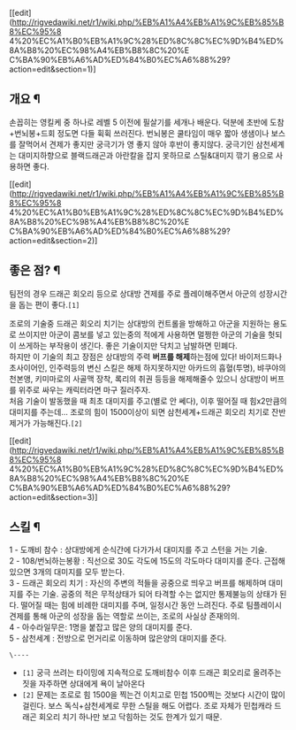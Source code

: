 [[edit](http://rigvedawiki.net/r1/wiki.php/%EB%A1%A4%EB%A1%9C%EB%85%B8%EC%95%8
4%20%EC%A1%B0%EB%A1%9C%28%ED%8C%8C%EC%9D%B4%ED%8A%B8%20%EC%98%A4%EB%B8%8C%20%E
C%BA%90%EB%A6%AD%ED%84%B0%EC%A6%88%29?action=edit&section=1)]

## 개요 ¶

손꼽히는 영킬케 중 하나로 레벨 5 이전에 필살기를 세개나 배운다. 덕분에 초반에 도참+번뇌봉+드회 정도면 다들 휙휙 쓰러진다. 번뇌봉은
쿨타임이 매우 짧아 생샘이나 보스를 잘먹어서 견제가 좋지만 궁극기가 영 좋지 않아 후반이 좋지않다. 궁극기인 삼천세계는 대미지하향으로
블랙드래곤과 아란칼을 잡지 못하므로 스틸&대미지 깎기 용으로 사용하면 좋다.

[[edit](http://rigvedawiki.net/r1/wiki.php/%EB%A1%A4%EB%A1%9C%EB%85%B8%EC%95%8
4%20%EC%A1%B0%EB%A1%9C%28%ED%8C%8C%EC%9D%B4%ED%8A%B8%20%EC%98%A4%EB%B8%8C%20%E
C%BA%90%EB%A6%AD%ED%84%B0%EC%A6%88%29?action=edit&section=2)]

## 좋은 점? ¶

팀전의 경우 드래곤 회오리 등으로 상대방 견제를 주로 플레이해주면서 아군의 성장시간을 돕는 편이 좋다.`[1]`

  

조로의 기술중 드래곤 회오리 치기는 상대방의 컨트롤을 방해하고 아군을 지원하는 용도로 쓰이지만 아군이 콤보를 넣고 있는중의 적에게 사용하면
멀쩡한 아군의 기술을 헛되이 쓰게하는 부작용이 생긴다. 좋은 기술이지만 닥치고 남발하면 민폐다.  
하지만 이 기술의 최고 장점은 상대방의 주력 **버프를 해제**하는점에 있다! 바이저드화나 초사이어인, 인주력등의 변신 스킬은 해제
하지못하지만 아카드의 흡혈(투명), 뱌쿠야의 천본앵, 키미마로의 사골맥 장착, 록리의 취권 등등을 해제해줄수 있으니 상대방이 버프를 위주로
싸우는 캐릭터라면 마구 질러주자.  
처음 기술이 발동했을 때 최초 대미지를 주고(별로 안 쎄다), 이후 떨어질 때 힘x2만큼의 대미지를 주는데… 조로의 힘이 1500이상이 되면
삼천세계+드래곤 회오리 치기로 잔반 제거가 가능해진다.`[2]`

[[edit](http://rigvedawiki.net/r1/wiki.php/%EB%A1%A4%EB%A1%9C%EB%85%B8%EC%95%8
4%20%EC%A1%B0%EB%A1%9C%28%ED%8C%8C%EC%9D%B4%ED%8A%B8%20%EC%98%A4%EB%B8%8C%20%E
C%BA%90%EB%A6%AD%ED%84%B0%EC%A6%88%29?action=edit&section=3)]

## 스킬 ¶

1 - 도깨비 참수 : 상대방에게 순식간에 다가가서 대미지를 주고 스턴을 거는 기술.  
2 - 108/번뇌하는봉황 : 직선으로 30도 각도에 15도의 각도마다 대미지를 준다. 근접해 있으면 3개의 대미지를 모두 받는다.  
3 - 드래곤 회오리 치기 : 자신의 주변의 적들을 공중으로 띄우고 버프를 해제하며 대미지를 주는 기술. 공중의 적은 무적상태가 되어 타격할
수는 없지만 통제불능의 상태가 된다. 떨어질 때는 힘에 비례한 대미지를 주며, 일정시간 동안 느려진다. 주로 팀플레이시 견제를 통해 아군의
성장을 돕는 역할로 쓰이는, 조로의 사실상 존재의의.  
4 - 아수라일무은: 1명을 붙잡고 많은 양의 대미지를 준다.  
5 - 삼천세계 : 전방으로 먼거리로 이동하며 많은양의 대미지를 준다.

`\----`

  * `[1]` 궁극 쓰려는 타이밍에 지속적으로 도깨비참수 이후 드래곤 회오리로 올려주는 짓을 자주하면 상대에게 욕이 날아온다
  * `[2]` 문제는 조로로 힘 1500을 찍는건 이치고로 민첩 1500찍는 것보다 시간이 많이 걸린다. 보스 독식+삼천세계로 무한 스틸을 해도 어렵다. 조로 자체가 민첩캐라 드래곤 회오리 치기 하나만 보고 닥힘하는 것도 한계가 있기 때문.

